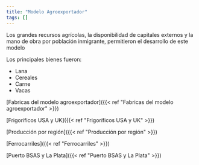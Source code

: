 ```yaml
---
title: "Modelo Agroexportador"
tags: []
---
```

Los grandes recursos agrícolas, la disponibilidad de capitales externos y la mano de obra por población inmigrante, permitieron el desarrollo de este modelo

Los principales bienes fueron: 
- Lana
- Cereales
- Carne
- Vacas

[Fabricas del modelo agroexportador]({{< ref "Fabricas del modelo agroexportador" >}})

[Frigoríficos USA y UK]({{< ref "Frigoríficos USA y UK" >}})

[Producción por región]({{< ref "Producción por región" >}})

[Ferrocarriles]({{< ref "Ferrocarriles" >}})

[Puerto BSAS y La Plata]({{< ref "Puerto BSAS y La Plata" >}})